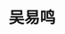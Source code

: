 ---
title: 吴易鸣
graduate_time: 2021
position: 博士
photo: "/url_test/alumnus/wuyiming/photo.jpg"
place: 2
career: 东北大学
---